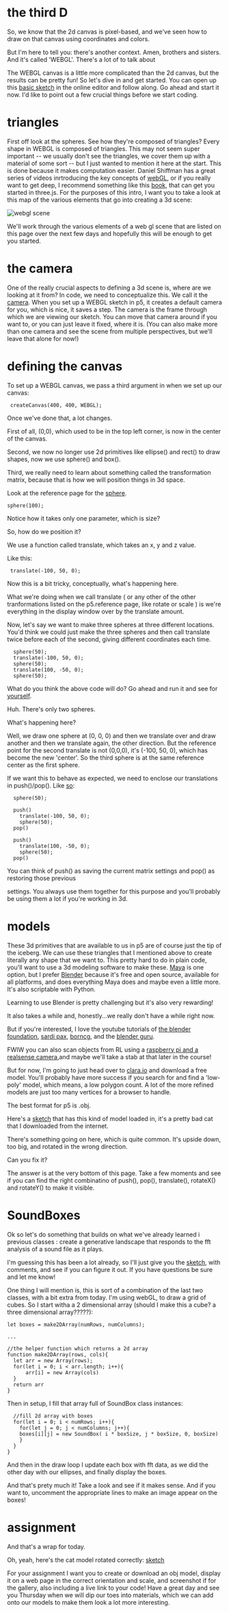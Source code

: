 # the third D

So, we know that the 2d canvas is pixel-based, and we've seen how to draw on that canvas using coordinates and colors.  

But I'm here to tell you: there's another context.  Amen, brothers and sisters.  And it's called 'WEBGL'.  There's a lot of to talk about 

The WEBGL canvas is a little more complicated than the 2d canvas, but the results can be pretty fun!  So let's dive in and get started.  You can open up this [basic sketch](https://editor.p5js.org/socalledsound/sketches/px9HYA5rm) in the online editor and follow along.  Go ahead and start it now.  I'd like to point out a few crucial things before we start coding.

# triangles

First off look at the spheres.  See how they're composed of triangles?  Every shape in WEBGL is composed of triangles.  This may not seem super important -- we usually don't see the triangles, we cover them up with a material of some sort -- but I just wanted to mention it here at the start.  This is done because it makes computation easier.  Daniel Shiffman has a great series of videos inrtroducing the key concepts of [webGL](https://thecodingtrain.com/Tutorials/18-webgl/18.1-introduction-to-webgl.html), or if you really want to get deep, I recommend something like this [book](https://github.com/chocopuff2020/javascript-ebooks-1/blob/master/%5BLearning%20Three.js%20The%20JavaScript%203D%20Library%20for%20WebGL%20Kindle%20Edition%20by%20Jos%20Dirksen%20-%202013%5D.pdf), that can get you started in three.js.  For the purposes of this intro, I want you to take a look at this map of the various elements that go into creating a 3d scene:

![webgl scene](https://res.cloudinary.com/chris-kubick/image/upload/v1604259824/side-effects/1_Bkk14XZa94WTue7F7DrhCA_ufij0c.png)

We'll work through the various elements of a web gl scene that are listed on this page over the next few days and hopefully this will be enough to get you started.

# the camera

One of the really crucial aspects to defining a 3d scene is, where are we looking at it from?  In code, we need to conceptualize this.  We call it the [camera](https://p5js.org/reference/#/p5/camera).  When you set up a WEBGL sketch in p5, it creates a default camera for you, which is nice, it saves a step.  The camera is the frame through which we are viewing our sketch.  You can move that camera around if you want to, or you can just leave it fixed, where it is.  (You can also make more than one camera and see the scene from multiple perspectives, but we'll leave that alone for now!)



# defining the canvas

To set up a WEBGL canvas, we pass a third argument in when we set up our canvas:

```
 createCanvas(400, 400, WEBGL);

```

Once we've done that, a lot changes.

First of all, (0,0), which used to be in the top left corner, is now in the center of the canvas.

Second, we now no longer use 2d primitives like ellipse() and rect() to draw shapes, now we use sphere() and box().  

Third, we really need to learn about something called the transformation matrix, because that is how we will position things in 3d space.

Look at the reference page for the [sphere](https://p5js.org/reference/#/p5/sphere).


```
sphere(100);

```

Notice how it takes only one parameter, which is size?

So, how do we position it?

We use a function called translate, which takes an x, y and z value.

Like this:


```
 translate(-100, 50, 0);

```

Now this is a bit tricky, conceptually, what's happening here.

What we're doing when we call translate ( or any other of the other tranformations listed on the p5.reference page, like rotate or scale ) is we're everything in the display window over by the translate amount.  

Now, let's say we want to make three spheres at three different locations.  You'd think we could just make the three spheres and then call translate twice before each of the second, giving different coordinates each time.


```
  sphere(50);
  translate(-100, 50, 0);
  sphere(50);
  translate(100, -50, 0);
  sphere(50);

```

What do you think the above code will do?  Go ahead and run it and see for [yourself](https://editor.p5js.org/socalledsound/sketches/e_ozejYlx).

Huh.  There's only two spheres.

What's happening here?

Well, we draw one sphere at (0, 0, 0) and then we translate over and draw another and then we translate again, the other direction.  But the reference point for the second translate is not (0,0,0), it's (-100, 50, 0), which has become the new 'center'.  So the third sphere is at the same reference center as the first sphere.  

If we want this to behave as expected, we need to enclose our translations in push()/pop().  Like [so](https://editor.p5js.org/socalledsound/sketches/o4gRPv2Iw):

```
  sphere(50);
  
  push()
    translate(-100, 50, 0);
    sphere(50);
  pop()
  
  push()
    translate(100, -50, 0);
    sphere(50);
  pop()

```

You can think of push() as saving the current matrix settings and pop() as restoring those previous

 settings.  You always use them together for this purpose and you'll probably be using them a lot if you're working in 3d.


# models

These 3d primitives that are available to us in p5 are of course just the tip of the iceberg.  We can use these triangles that I mentioned above to create literally any shape that we want to.  This pretty hard to do in plain code, you'll want to use a 3d modeling software to make these.  [Maya](https://www.autodesk.com/products/maya/overview?support=ADVANCED&plc=MAYA&term=1-YEAR&quantity=1) is one option, but I prefer [Blender](https://www.blender.org/features/) because it's free and open source, available for all platforms, and does everything Maya does and maybe even a little more.  It's also scriptable with Python.

Learning to use Blender is pretty challenging but it's also very rewarding!

It also takes a while and, honestly...we really don't have a while right now.

But if you're interested, I love the youtube tutorials of [the blender foundation](https://www.youtube.com/channel/UCSMOQeBJ2RAnuFungnQOxLg), [sardi pax](https://www.youtube.com/channel/UCWUNJX8nRfmnA1QaP4B0I_Q), [borncg](https://www.youtube.com/channel/UCdioEctcBLd2nw2aQkl8msw), and the [blender guru](https://www.youtube.com/channel/UCOKHwx1VCdgnxwbjyb9Iu1g).

FWIW you can also scan objects from RL using a [raspberry pi and a realsense camera](https://hackaday.com/2020/03/31/handheld-3d-scanning-using-raspberry-pi-4-and-intel-realsense-camera/),and maybe we'll take a stab at that later in the course!

But for now, I'm going to just head over to [clara.io](https://clara.io/library) and download a free model.  You'll probably have more success if you search for and find a 'low-poly' model, which means, a low polygon count.  A lot of the more refined models are just too many vertices for a browser to handle.

The best format for p5 is .obj.

Here's a [sketch](https://editor.p5js.org/socalledsound/sketches/4TtAlFgQv) that has this kind of model loaded in, it's a pretty bad cat that I downloaded from the internet.

There's something going on here, which is quite common.  It's upside down, too big, and rotated in the wrong direction.  

Can you fix it?  

The answer is at the very bottom of this page.  Take a few moments and see if you can find the right combinatino of push(), pop(), translate(), rotateX() and rotateY() to make it visible.


# SoundBoxes

Ok so let's do something that builds on what we've already learned i previous classes : create a generative landscape that responds to the fft analysis of a sound file as it plays.  

I'm guessing this has been a lot already, so I'll just give you the [sketch](https://editor.p5js.org/socalledsound/sketches/STHJQaBF4), with comments, and see if you can figure it out.  If you have questions be sure and let me know!

One thing I will mention is, this is sort of a combination of the last two classes, with a bit extra from today.  I'm using webGL, to draw a grid of cubes.  So I start witha a 2 dimensional array (should I make this a cube?  a three dimensional array?????):

```
let boxes = make2DArray(numRows, numColumns);

...

//the helper function which returns a 2d array
function make2DArray(rows, cols){
  let arr = new Array(rows);
  for(let i = 0; i < arr.length; i++){
      arr[i] = new Array(cols)
  }
  return arr
}

```


Then in setup, I fill that array full of SoundBox class instances:

```
  //fill 2d array with boxes
  for(let i = 0; i < numRows; i++){
    for(let j = 0; j < numColumns; j++){
    boxes[i][j] = new SoundBox( i * boxSize, j * boxSize, 0, boxSize)
    }
  } 
}
```

And then in the draw loop I update each box with fft data, as we did the other day with our ellipses, and finally display the boxes.

And that's prety much it!  Take a look and see if it makes sense.  And if you want to, uncomment the appropriate lines to make an image appear on the boxes!

# assignment

And that's a wrap for today.  

Oh, yeah, here's the cat model rotated correctly: [sketch](https://editor.p5js.org/socalledsound/sketches/yWFxTir8t)

For your assignment I want you to create or download an obj model, display it on a web page in the correct orientation and scale, and screenshot if for the gallery, also including a live link to your code!  Have a great day and see you Thursday when we will dip our toes into materials, which we can add onto our models to make them look a lot more interesting.





